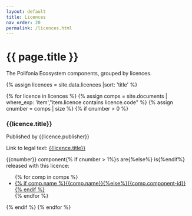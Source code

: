 ```yaml
---
layout: default
title: Licences
nav_order: 20
permalink: /licences.html
---
```


# {{ page.title }}

The Polifonia Ecosystem components, grouped by licences.


<div id="chart_container_software"></div>
<script>
anychart.onDocumentReady(function() {
    // set the data
    var data = [
        {x: "Apache License, Version 2.0", value: 12},
        {x: "CC0 1.0 Universal ", value: 2},
        {x: "Creative Commons Attribution 4.0", value: 9},
        {x: "Creative Commons Attribution-NonCommercial", value: 1},
        {x: "ISC License", value: 1}
    ];
    // create the chart
    var chart = anychart.pie3d();
    // set the chart title
    // chart.title("Polifonia Project Components by Type");
    // add the data
    chart.data(data);
    // sort elements
    chart.sort("desc");  
    // set legend position
    chart.legend().position("right");
    // set items layout
    chart.legend().itemsLayout("vertical");
    // display the chart in the container
    chart.container('chart_container_software');
    chart.draw();
  });
  </script>




{% assign licences = site.data.licences |sort: 'title' %}

{% for licence in licences %}
  {% assign comps = site.documents  | where_exp: 'item',"item.licence contains licence.code" %}
  {% assign cnumber = comps | size %}
  {% if cnumber > 0 %}
### {{licence.title}}

Published by {{licence.publisher}}

Link to legal text: <a href="{{licence.link}}">{{licence.title}}</a>

{{cnumber}} component{% if cnumber > 1%}s are{%else%} is{%endif%} released with this licence:
<ul>
 {% for comp in comps %}
 <li><a href="{{comp.url | relative_url}}">
     {% if comp.name %}{{comp.name}}{%else%}{{comp.component-id}}{% endif %}
     </a>
 </li>
 {% endfor %}
</ul>
   {% endif %}
{% endfor %}